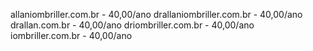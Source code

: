 allaniombriller.com.br - 40,00/ano
drallaniombriller.com.br - 40,00/ano
drallan.com.br - 40,00/ano
driombriller.com.br - 40,00/ano
iombriller.com.br - 40,00/ano
